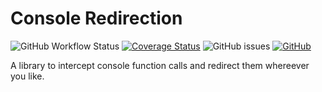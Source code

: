 # Console Redirection

![GitHub Workflow Status](https://img.shields.io/github/workflow/status/link-intersystems/console-redirection/Node.js%20CI)
[![Coverage Status](https://coveralls.io/repos/github/link-intersystems/console-redirection/badge.svg?branch=master)](https://coveralls.io/github/link-intersystems/console-redirection?branch=master)
![GitHub issues](https://img.shields.io/github/issues-raw/link-intersystems/console-redirection)
[![GitHub](https://img.shields.io/github/license/link-intersystems/console-redirection?label=license)](LICENSE.md)

A library to intercept console function calls and redirect them whereever you like.